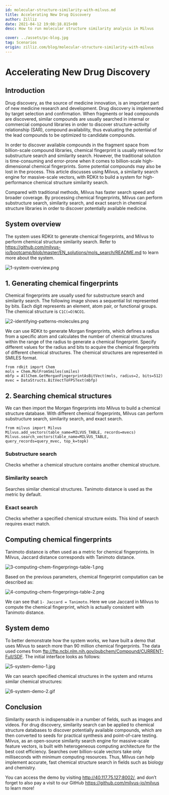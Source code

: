 ```yaml
---
id: molecular-structure-similarity-with-milvus.md
title: Accelerating New Drug Discovery
author: Zilliz
date: 2021-04-12 19:08:18.815+00
desc: How to run molecular structure similarity analysis in Milvus

cover: ../assets/pc-blog.jpg
tag: Scenarios
origin: zilliz.com/blog/molecular-structure-similarity-with-milvus
---
```


# Accelerating New Drug Discovery

## Introduction

Drug discovery, as the source of medicine innovation, is an important part of new medicine research and development. Drug discovery is implemented by target selection and confirmation. When fragments or lead compounds are discovered, similar compounds are usually searched in internal or commercial compound libraries in order to discover structure-activity relationship (SAR), compound availability, thus evaluating the potential of the lead compounds to be optimized to candidate compounds.

In order to discover available compounds in the fragment space from billion-scale compound libraries, chemical fingerprint is usually retrieved for substructure search and similarity search. However, the traditional solution is time-consuming and error-prone when it comes to billion-scale high-dimensional chemical fingerprints. Some potential compounds may also be lost in the process. This article discusses using Milvus, a similarity search engine for massive-scale vectors, with RDKit to build a system for high-performance chemical structure similarity search.

Compared with traditional methods, Milvus has faster search speed and broader coverage. By processing chemical fingerprints, Milvus can perform substructure search, similarity search, and exact search in chemical structure libraries in order to discover potentially available medicine.

## System overview

The system uses RDKit to generate chemical fingerprints, and Milvus to perform chemical structure similarity search. Refer to https://github.com/milvus-io/bootcamp/blob/master/EN_solutions/mols_search/README.md to learn more about the system.

![1-system-overview.png](https://zilliz-cms.s3.us-west-2.amazonaws.com/1_system_overview_4b7c2de377.png)

## 1. Generating chemical fingerprints

Chemical fingerprints are usually used for substructure search and similarity search. The following image shows a sequential list represented by bits. Each digit represents an element, atom pair, or functional groups. The chemical structure is <code>C1C(=O)NCO1</code>.

![2-identifying-patterns-molecules.png](https://zilliz-cms.s3.us-west-2.amazonaws.com/2_identifying_patterns_molecules_2aeef349c8.png)

We can use RDKit to generate Morgan fingerprints, which defines a radius from a specific atom and calculates the number of chemical structures within the range of the radius to generate a chemical fingerprint. Specify different values for the radius and bits to acquire the chemical fingerprints of different chemical structures. The chemical structures are represented in SMILES format.

    from rdkit import Chem
    mols = Chem.MolFromSmiles(smiles)
    mbfp = AllChem.GetMorganFingerprintAsBitVect(mols, radius=2, bits=512)
    mvec = DataStructs.BitVectToFPSText(mbfp)

## 2. Searching chemical structures

We can then import the Morgan fingerprints into Milvus to build a chemical structure database. With different chemical fingerprints, Milvus can perform substructure search, similarity search, and exact search.

    from milvus import Milvus
    Milvus.add_vectors(table_name=MILVUS_TABLE, records=mvecs)
    Milvus.search_vectors(table_name=MILVUS_TABLE, query_records=query_mvec, top_k=topk)

### Substructure search

Checks whether a chemical structure contains another chemical structure.

### Similarity search

Searches similar chemical structures. Tanimoto distance is used as the metric by default.

### Exact search

Checks whether a specified chemical structure exists. This kind of search requires exact match.

## Computing chemical fingerprints

Tanimoto distance is often used as a metric for chemical fingerprints. In Milvus, Jaccard distance corresponds with Tanimoto distance.

![3-computing-chem-fingerprings-table-1.png](https://zilliz-cms.s3.us-west-2.amazonaws.com/3_computing_chem_fingerprings_table_1_3814744fce.png)

Based on the previous parameters, chemical fingerprint computation can be described as:

![4-computing-chem-fingerprings-table-2.png](https://zilliz-cms.s3.us-west-2.amazonaws.com/4_computing_chem_fingerprings_table_2_7d16075836.png)

We can see that <code>1- Jaccard = Tanimoto</code>. Here we use Jaccard in Milvus to compute the chemical fingerprint, which is actually consistent with Tanimoto distance.

## System demo

To better demonstrate how the system works, we have built a demo that uses Milvus to search more than 90 million chemical fingerprints. The data used comes from ftp://ftp.ncbi.nlm.nih.gov/pubchem/Compound/CURRENT-Full/SDF. The initial interface looks as follows:

![5-system-demo-1.jpg](https://zilliz-cms.s3.us-west-2.amazonaws.com/5_system_demo_1_46c6e6cd96.jpg)

We can search specified chemical structures in the system and returns similar chemical structures:

![6-system-demo-2.gif](https://zilliz-cms.s3.us-west-2.amazonaws.com/6_system_demo_2_19d6cd8f92.gif)

## Conclusion

Similarity search is indispensable in a number of fields, such as images and videos. For drug discovery, similarity search can be applied to chemical structure databases to discover potentially available compounds, which are then converted to seeds for practical synthesis and point-of-care testing. Milvus, as an open-source similarity search engine for massive-scale feature vectors, is built with heterogeneous computing architecture for the best cost efficiency. Searches over billion-scale vectors take only milliseconds with minimum computing resources. Thus, Milvus can help implement accurate, fast chemical structure search in fields such as biology and chemistry.

You can access the demo by visiting http://40.117.75.127:8002/, and don’t forget to also pay a visit to our GitHub https://github.com/milvus-io/milvus to learn more!
